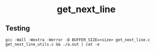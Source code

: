 <h1 align="center">
  get_next_line
</h1>

## Testing
```shell
gcc -Wall -Wextra -Werror -D BUFFER_SIZE=<size> get_next_line.c get_next_line_utils.c && ./a.out | cat -e
```
